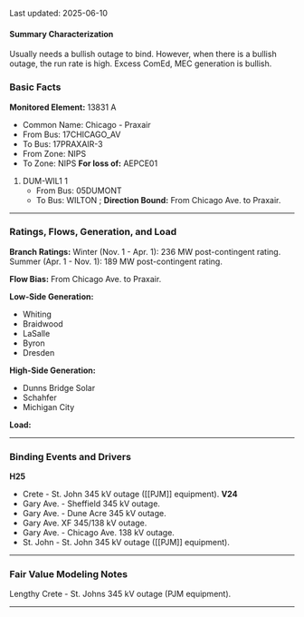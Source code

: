 Last updated: 2025-06-10
#### Summary Characterization
Usually needs a bullish outage to bind. However, when there is a bullish outage, the run rate is high. Excess ComEd, MEC generation is bullish.
### Basic Facts
**Monitored Element:** 13831 A
- Common Name: Chicago - Praxair
- From Bus: 17CHICAGO_AV
- To Bus: 17PRAXAIR-3
- From Zone: NIPS
- To Zone: NIPS
**For loss of:** AEPCE01
1. DUM-WIL1 1
    - From Bus: 05DUMONT
    - To Bus: WILTON  ;
**Direction Bound:** From Chicago Ave. to Praxair.

---
### Ratings, Flows, Generation, and Load
**Branch Ratings:**
Winter (Nov. 1 - Apr. 1): 236 MW post-contingent rating.
Summer (Apr. 1 - Nov. 1): 189 MW post-contingent rating.

**Flow Bias:**
From Chicago Ave. to Praxair.

**Low-Side Generation:**
- Whiting
- Braidwood
- LaSalle
- Byron
- Dresden

**High-Side Generation:**
- Dunns Bridge Solar
- Schahfer
- Michigan City

**Load:**

---
### Binding Events and Drivers
**H25**
- Crete - St. John 345 kV outage ([[PJM]] equipment).
**V24**
- Gary Ave. - Sheffield 345 kV outage.
- Gary Ave. - Dune Acre 345 kV outage.
- Gary Ave. XF 345/138 kV outage.
- Gary Ave. - Chicago Ave. 138 kV outage.
- St. John - St. John 345 kV outage ([[PJM]] equipment).

---
### Fair Value Modeling Notes
Lengthy Crete - St. Johns 345 kV outage (PJM equipment).

---
